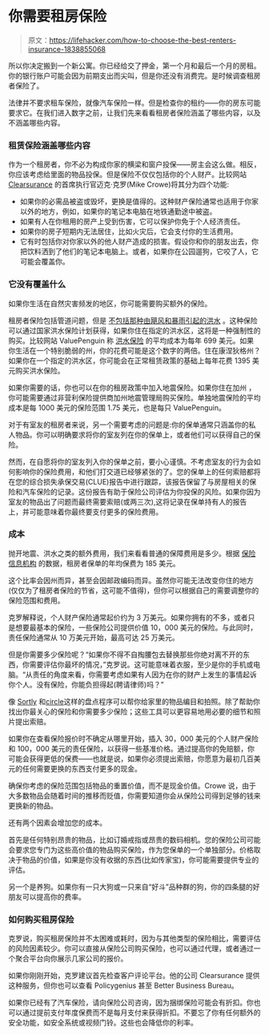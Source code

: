 # 你需要租房保险

> 原文：<https://lifehacker.com/how-to-choose-the-best-renters-insurance-1838855068>

所以你决定搬到一个新公寓。你已经给交了押金，第一个月和最后一个月的房租。你的银行账户可能会因为前期支出而尖叫，但是你还没有消费完。是时候调查租房者保险了。



法律并不要求租车保险，就像汽车保险一样。但是检查你的租约——你的房东可能要求它。在我们进入数字之前，让我们先来看看租房者保险涵盖了哪些内容，以及不涵盖哪些内容。

### **租赁保险涵盖哪些内容**

作为一个租房者，你不必为构成你家的横梁和窗户投保——房主会这么做。相反，你应该考虑给里面的物品投保。但是保险不仅仅包括你的个人财产。比较网站 [Clearsurance](https://clearsurance.com/) 的首席执行官迈克·克罗(Mike Crowe)将其分为四个功能:

*   如果你的必需品被盗或毁坏，更换是值得的。这种财产保险通常也适用于你家以外的地方，例如，如果你的笔记本电脑在地铁通勤途中被盗。
*   如果有人在你租用的房产上受到伤害，它可以保护你免于个人经济责任。
*   如果你的房子短期内无法居住，比如火灾后，它会支付你的生活费用。
*   它有时包括你对你家以外的他人财产造成的损害。假设你和你的朋友出去，你把饮料洒到了他们的笔记本电脑上。或者，如果你在公园遛狗，它咬了人，它可能会覆盖你。

### **它没有覆盖什么**

如果你生活在自然灾害频发的地区，你可能需要购买额外的保险。

租房者保险包括管道问题，但是 [不包括那种由飓风和暴雨引起的洪水](https://twocents.lifehacker.com/what-you-need-to-know-about-flood-insurance-1829264445) 。这种保险可以通过国家洪水保险计划获得，如果你住在指定的洪水区，这将是一种强制性的购买。比较网站 ValuePenguin 称 [洪水保险](https://www.valuepenguin.com/average-cost-flood-insurance) 的平均成本为每年 699 美元。如果你生活在一个特别脆弱的州，你的花费可能是这个数字的两倍。住在康涅狄格州？如果你在一个指定的洪水区，你可能会在正常租赁政策的基础上每年花费 1395 美元购买洪水保险。

如果你需要的话，你也可以在你的租房政策中加入地震保险。如果你住在加州 ，你可能需要通过非营利保险提供商加州地震管理局购买保险。单独地震保险的平均成本是每 1000 美元的保险范围 1.75 美元，也是每只 ValuePenguin。

对于有室友的租房者来说，另一个需要考虑的问题是:你的保单通常只涵盖你的私人物品。你可以明确要求将你的室友列在你的保单上，或者他们可以获得自己的保险。

然而，在自愿将你的室友列入你的保单之前，要小心谨慎。不考虑室友的行为会如何影响你的保险费用，和他们打交道已经够紧张的了。您的保单上的任何索赔都将在您的综合损失承保交易(CLUE)报告中进行跟踪，该报告保留了与房屋相关的保险和汽车保险的记录。这份报告有助于保险公司评估为你投保的风险。如果你因为室友的物品出了问题而最终需要索赔(或两三次),这将记录在保单持有人的报告上，并可能意味着你最终要支付更多的保险费用。

### **成本**

抛开地震、洪水之类的额外费用，我们来看看普通的保障费用是多少。根据 [保险信息机构](https://www.iii.org/fact-statistic/facts-statistics-homeowners-and-renters-insurance) 的数据，租房者保单的年均保费为 185 美元。

这个比率会因州而异，甚至会因邮政编码而异。虽然你可能无法改变你住的地方(仅仅为了租房者保险的节省，这可能不值得)，但你可以根据自己的需要调整你的保险范围和费用。

克罗解释说，个人财产保险通常起价约为 3 万美元。如果你拥有的不多，或者只是想要最基本的保险，一些保险公司提供价值 10，000 美元的保险。与此同时，责任保险通常从 10 万美元开始，最高可达 25 万美元。

但是你需要多少保险呢？“如果你不得不自掏腰包去替换那些你绝对离不开的东西，你需要评估你最坏的情况，”克罗说。这可能意味着衣服，至少是你的手机或电脑。“从责任的角度来看，你需要考虑如果有人因为在你的财产上发生的事情起诉你个人。没有保险，你能负担得起(聘请律师)吗？”

像 [Sortly](https://www.sortly.com/pricing/) 和[circle](https://apps.apple.com/ca/app/encircle/id604527488)这样的盘点程序可以帮你给家里的物品编目和拍照。除了帮助你找出你最关心的保险和你需要多少保险；这些工具可以更容易地用必要的细节和照片提出索赔。

如果你在查看保险报价时不确定从哪里开始，插入 30，000 美元的个人财产保险和 100，000 美元的责任保险，以获得一些基准价格。通过提高你的免赔额，你可能会获得更低的保费——也就是说，如果你必须提出索赔，你愿意为最初几百美元的任何需要更换的东西支付更多的现金。

确保你考虑的保险范围包括物品的重置价值，而不是现金价值。Crowe 说，由于大多数物品会随着时间的推移而贬值，你需要知道你会从保险公司得到足够的钱来更换新的物品。

还有两个因素会增加您的成本。

首先是任何特别昂贵的物品，比如订婚戒指或昂贵的数码相机。您的保险公司可能会要求您专门为这些高价值的物品购买保险，作为您保单的一个单独部分。价格取决于物品的价值，如果是你没有收据的东西(比如传家宝)，你可能需要提供专业的评估。

另一个是养狗。如果你有一只大狗或一只来自“好斗”品种群的狗，你的四条腿的好朋友可以提高你的费率。

### **如何购买租房保险**

克罗说，购买租房保险并不太困难或耗时，因为与其他类型的保险相比，需要评估的风险因素较少。你可以直接从保险公司购买保险，也可以通过代理，或者通过一个聚合平台向你展示几家公司的报价。

如果你刚刚开始，克罗建议首先检查客户评论平台。他的公司 Clearsurance 提供这种服务，但你也可以查看 Policygenius 甚至 Better Business Bureau。

如果你已经有了汽车保险，请向保险公司咨询，因为捆绑保险可能会有折扣。你也可以通过提前支付年度保费而不是每月支付来获得折扣。不要忘了你有任何额外的安全功能，如安全系统或视频门铃。这些也会降低你的利率。